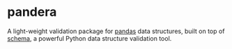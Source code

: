 pandera
=======

A light-weight validation package for [pandas](http://pandas.pydata.org/)
data structures, built on top of [schema](https://github.com/keleshev/schema),
a powerful Python data structure validation tool.
